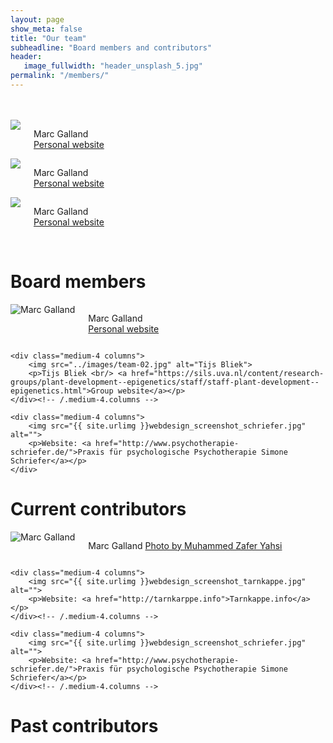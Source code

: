 ```yaml
---
layout: page
show_meta: false
title: "Our team"
subheadline: "Board members and contributors"
header:
   image_fullwidth: "header_unsplash_5.jpg"
permalink: "/members/"
---
```

<!-- <ul>
    {% for post in site.categories.design %}
    <li><a href="{{ site.url }}{{ site.baseurl }}{{ post.url }}">{{ post.title }}</a></li>
    {% endfor %}
</ul> -->


<br/>
<br/>


<div class="row">
  <div class="large-4 columns">
      <img src="../images/team-01.jpg">
      <p> Marc Galland <br/> <a href="http://www.mgalland.info/">Personal website</a></p>
  </div>
  <div class="large-4 columns">
      <img src="../images/team-01.jpg">
      <p> Marc Galland <br/> <a href="http://www.mgalland.info/">Personal website</a></p>
  </div>
  <div class="large-4 columns">
      <img src="../images/team-01.jpg">
      <p> Marc Galland <br/> <a href="http://www.mgalland.info/">Personal website</a></p>
  </div>
</div>


<br/>



# Board members

<div class="row t30">
    <div class="medium-4 columns">
        <img src="../images/team-01.jpg" alt="Marc Galland">
        <p> Marc Galland <br/> <a href="http://www.mgalland.info/">Personal website
</a></p>
    </div>
    <!-- /.medium-4.columns -->

    <div class="medium-4 columns">
        <img src="../images/team-02.jpg" alt="Tijs Bliek">
        <p>Tijs Bliek <br/> <a href="https://sils.uva.nl/content/research-groups/plant-development--epigenetics/staff/staff-plant-development--epigenetics.html">Group website</a></p>
    </div><!-- /.medium-4.columns -->

    <div class="medium-4 columns">
        <img src="{{ site.urlimg }}webdesign_screenshot_schriefer.jpg" alt="">
        <p>Website: <a href="http://www.psychotherapie-schriefer.de/">Praxis für psychologische Psychotherapie Simone Schriefer</a></p>
    </div>
</div>
<!-- /.row -->

# Current contributors

<div class="row t30">
    <div class="medium-4 columns">
        <img src="../images/team-01.jpg" alt="Marc Galland">
        <p> Marc Galland <a href="https://unsplash.com/@mzaferyahsi">Photo by Muhammed Zafer Yahsi
</a></p>
    </div>
    <!-- /.medium-4.columns -->

    <div class="medium-4 columns">
        <img src="{{ site.urlimg }}webdesign_screenshot_tarnkappe.jpg" alt="">
        <p>Website: <a href="http://tarnkarppe.info">Tarnkappe.info</a></p>
    </div><!-- /.medium-4.columns -->

    <div class="medium-4 columns">
        <img src="{{ site.urlimg }}webdesign_screenshot_schriefer.jpg" alt="">
        <p>Website: <a href="http://www.psychotherapie-schriefer.de/">Praxis für psychologische Psychotherapie Simone Schriefer</a></p>
    </div><!-- /.medium-4.columns -->
</div>
<!-- /.row -->

# Past contributors